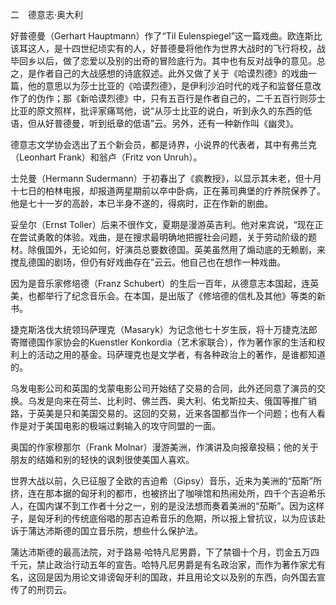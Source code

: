 二　德意志·奥大利

  

好普德曼（Gerhart Hauptmann）作了“Til Eulenspiegel”这一篇戏曲。欧连斯比该耳这人，是十四世纪顷实有的人，好普德曼将他作为世界大战时的飞行将校，战毕回乡以后，做了恋爱以及别的出奇的冒险底行为。其中也有反对战争的意见。总之，是作者自己的大战感想的诗底叙述。此外又做了关于《哈谟烈德》的戏曲一篇，他的意思以为莎士比亚的《哈谟烈德》，是伊利沙泊时代的戏子和监督任意改作了的伪作；那《新哈谟烈德》中，只有五百行是作者自己的，二千五百行则莎士比亚的原文照样，批评家痛骂他，说“从莎士比亚的说白，听到永久的东西的低语，但从好普德曼，听到纸章的低语”云。另外，还有一种新作叫《幽灵》。

德意志文学协会选出了五个新会员，都是诗界，小说界的代表者，其中有弗兰克（Leonhart Frank）和翁卢（Fritz von Unruh）。

士兑曼（Hermann Sudermann）于初春出了《疯教授》，以显示其未老，但十月十七日的柏林电报，却报道两星期前以卒中卧病，正在茀司典堡的疗养院保养了。他是七十一岁的高龄，本已半身不遂的，得病时，正在作新的剧曲。

妥垒尔（Ernst Toller）后来不很作文，夏期是漫游英吉利。他对来宾说，“现在正在尝试勇敢的体验。戏曲，是在搜求最明确地把握社会问题，关于劳动阶级的题材。除俄国外，无论如何，好演员总要数德国。英美虽然用了煽动底的无赖剧，来搅乱德国的剧场，但仍有好戏曲存在”云云。他自己也在想作一种戏曲。

因为是音乐家修培德（Franz Schubert）的生后一百年，从德意志本国起，连英美，也都举行了纪念音乐会。在本国，是出版了《修培德的信札及其他》等类的新书。

捷克斯洛伐大统领玛萨理克（Masaryk）为记念他七十岁生辰，将十万捷克法郎寄赠德国作家协会的Kuenstler Konkordia（艺术家联合），作为著作家的生活和权利上的活动之用的基金。玛萨理克也是文学者，有各种政治上的著作，是谁都知道的。

乌发电影公司和英国的戈蒙电影公司开始结了交易的合同，此外还同意了演员的交换。乌发是向来在荷兰、比利时、佛兰西、奥大利、佑戈斯拉夫、俄国等推广销路，于英美是只和美国交易的。这回的交易，近来各国都当作一个问题；也有人看作是对于美国电影的极端过剩输入的攻守同盟的一面。

奥国的作家穆那尔（Frank Molnar）漫游美洲，作演讲及向报章投稿；他的关于朋友的结婚和别的轻快的讽刺很使美国人喜欢。

世界大战以前，久已征服了全欧的吉迫希（Gipsy）音乐，近来为美洲的“茄斯”所挤，连在那本据的匈牙利的都市，也被挤出了咖啡馆和热闹处所，四千个吉迫希乐人，在国内谋不到工作者十分之一，别的是没法想而奏着美洲的“茄斯”。因为这样子，是匈牙利的传统底俗唱的那吉迫希音乐的危期，所以报上曾抗议，以为应该赴诉于蒲达沛斯德的国立音乐院，想些什么保护法。

蒲达沛斯德的最高法院，对于路易·哈特凡尼男爵，下了禁锢十个月，罚金五万四千元，禁止政治行动五年的宣告。哈特凡尼男爵是有名政治家，而作为著作家尤有名，这回是因为用论文诽谤匈牙利的国政，并且用论文以及别的东西，向外国去宣传了的刑罚云。